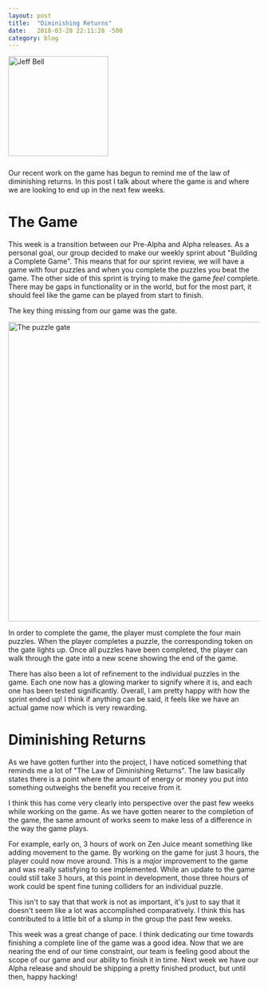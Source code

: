 ```yaml
---
layout: post
title:  "Diminishing Returns"
date:   2018-03-28 22:11:28 -500
category: blog
---
```

<img src="{{ site.url }}/assets/jeff-web.jpg" 
     alt="Jeff Bell" 
     style="width: 200px; padding-bottom: 25px" />  
Our recent work on the game has begun to remind me of the law of diminishing
returns. In this post I talk about where the game is and where we are looking
to end up in the next few weeks.

# The Game

This week is a transition between our Pre-Alpha and Alpha releases. As a
personal goal, our group decided to make our weekly sprint about "Building a
Complete Game". This means that for our sprint review, we will have a game with
four puzzles and when you complete the puzzles you beat the game. The other
side of this sprint is trying to make the game *feel* complete. There may be
gaps in functionality or in the world, but for the most part, it should feel
like the game can be played from start to finish.

The key thing missing from our game was the gate.

<img src="{{ site.url }}/assets/anautho-gate.png"
     alt="The puzzle gate"
     style="width: 600px; margin: 0 auto; display: block;" />

In order to complete the game, the player must complete the four main puzzles.
When the player completes a puzzle, the corresponding token on the gate lights
up. Once all puzzles have been completed, the player can walk through the gate
into a new scene showing the end of the game.

There has also been a lot of refinement to the individual puzzles in the game.
Each one now has a glowing marker to signify where it is, and each one has been
tested significantly. Overall, I am pretty happy with how the sprint ended up!
I think if anything can be said, it feels like we have an actual game now which
is very rewarding.

# Diminishing Returns

As we have gotten further into the project, I have noticed something that
reminds me a lot of "The Law of Diminishing Returns". The law basically states
there is a point where the amount of energy or money you put into something
outweighs the benefit you receive from it.

I think this has come very clearly into perspective over the past few weeks
while working on the game. As we have gotten nearer to the completion of the
game, the same amount of works seem to make less of a difference in the way
the game plays.

For example, early on, 3 hours of work on Zen Juice meant something like adding
movement to the game. By working on the game for just 3 hours, the player could
now move around. This is a *major* improvement to the game and was really
satisfying to see implemented. While an update to the game could still take 3
hours, at this point in development, those three hours of work could be spent
fine tuning colliders for an individual puzzle.

This isn't to say that that work is not as important, it's just to say that it
doesn't seem like a lot was accomplished comparatively. I think this has
contributed to a little bit of a slump in the group the past few weeks. 

This week was a great change of pace. I think dedicating our time towards
finishing a complete line of the game was a good idea. Now that we are nearing
the end of our time constraint, our team is feeling good about the scope of our
game and our ability to finish it in time. Next week we have our Alpha release
and should be shipping a pretty finished product, but until then, happy
hacking!
